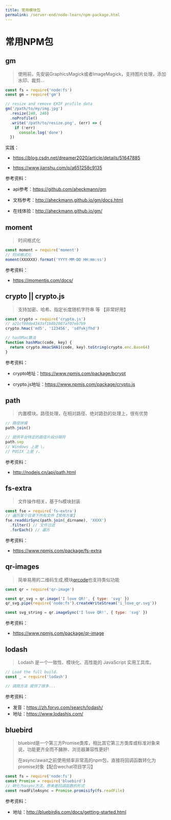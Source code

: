 ```yaml
---
title: 常用模块包
permalink: /server-end/node-learn/npm-package.html
---
```


# 常用NPM包

## gm

> 使用前，先安装GraphicsMagick或者ImageMagick，支持图片处理，添加水印、裁剪...

```js
const fs = require('node:fs')
const gm = require('gm')

// resize and remove EXIF profile data
gm('/path/to/my/img.jpg')
  .resize(240, 240)
  .noProfile()
  .write('/path/to/resize.png', (err) => {
    if (!err)
      console.log('done')
  })
```

实践：

- <https://blog.csdn.net/dreamer2020/article/details/51647885>

- <https://www.jianshu.com/p/a651258c9135>

参考资料：

- api参考：<https://github.com/aheckmann/gm>

- 文档参考：<http://aheckmann.github.io/gm/docs.html>

- 在线体验：<http://aheckmann.github.io/gm/>

## moment

> 时间格式化

```js
const moment = require('moment')
// 时间格式化
moment(XXXXXX).format('YYYY-MM-DD HH:mm:ss')
```

参考资料：

- <https://momentjs.com/docs/>

## crypto || crypto.js

> 支持加密、哈希、指定长度随机字符串 等 【非常好用】

```js
const crypto = require('crypto.js')
// a21cf00de4343af1b8b2087af07eb7b9
crypto.hmac('md5', '123456', 'sdfvkjfhd')

// hashMac算法
function hashMac(code, key) {
  return crypto.HmacSHA1(code, key).toString(crypto.enc.Base64)
}
```

参考资料：

- crypto地址：<https://www.npmjs.com/package/bcrypt>

- crypto.js地址：<https://www.npmjs.com/package/crypto.js>

## path

> 内置模块。路径处理，在相对路径、绝对路劲的处理上，很有优势

```js
// 路径拼接
path.join()

// 提供平台特定的路径片段分隔符
path.sep
// Windows 上是 \。
// POSIX 上是 /。
```

参考资料：

- <http://nodejs.cn/api/path.html>

## fs-extra

> 文件操作相关，基于fs模块封装

```js
const fse = require('fs-extra')
// 遍历某个目录下所有文件【常用方案】
fse.readdirSync(path.join(_dirname), 'XXXX')
  .filter() // 文件过滤
  .forEach() // 遍历
```

参考资料：

- <https://www.npmjs.com/package/fs-extra>

## qr-images

> 简单易用的二维码生成,模块[qrcode](https://www.npmjs.com/package/qrcode)也支持类似功能

```js
const qr = require('qr-image')

const qr_svg = qr.image('I love QR!', { type: 'svg' })
qr_svg.pipe(require('node:fs').createWriteStream('i_love_qr.svg'))

const svg_string = qr.imageSync('I love QR!', { type: 'svg' })
```

参考资料：

- <https://www.npmjs.com/package/qr-image>

## lodash

> Lodash 是一个一致性、模块化、高性能的 JavaScript 实用工具库。

```js
// Load the full build.
const _ = require('lodash')

// 调用方法 提供了很多...
```

参考资料：

- 发音：<https://zh.forvo.com/search/lodash/>
- 地址：<https://www.lodashjs.com/>

## bluebird

> bluebird是一个第三方Promise类库，相比其它第三方类库或标准对象来说，功能更齐全而不臃肿、浏览器兼容性更好!
>
> 在async/await之前使用频率非常高的npm包，直接将回调函数转化为promise对象【配合wechat项目学习】

```js
const fs = require('node:fs')
const Promise = require('bluebird')
// 转化为async方法，原来是回调函数的形式
const readFileAsync = Promise.promisify(fs.readFile)
```

参考资料：

- 地址：<http://bluebirdjs.com/docs/getting-started.html>
